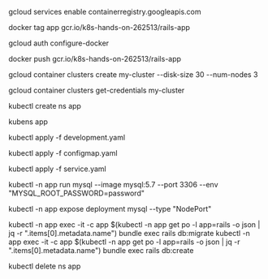 gcloud services enable containerregistry.googleapis.com

docker tag app gcr.io/k8s-hands-on-262513/rails-app

gcloud auth configure-docker

docker push gcr.io/k8s-hands-on-262513/rails-app

gcloud container clusters create my-cluster --disk-size 30 --num-nodes 3

gcloud container clusters get-credentials my-cluster

kubectl create ns app

kubens app

kubectl apply -f development.yaml

kubectl apply -f configmap.yaml

kubectl apply -f service.yaml

kubectl -n app run mysql --image mysql:5.7 --port 3306 --env "MYSQL_ROOT_PASSWORD=password"

kubectl -n app expose deployment mysql --type "NodePort"



kubectl -n app exec -it -c app $(kubectl -n app get po -l app=rails -o json | jq -r ".items[0].metadata.name") bundle exec rails db:migrate
kubectl -n app exec -it -c app $(kubectl -n app get po -l app=rails -o json | jq -r ".items[0].metadata.name") bundle exec rails db:create




kubectl delete ns app
